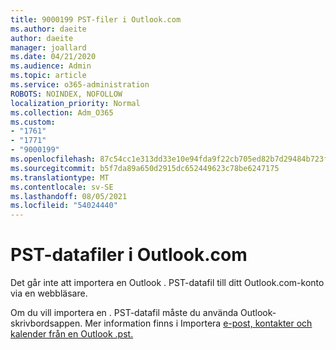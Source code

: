 ```yaml
---
title: 9000199 PST-filer i Outlook.com
ms.author: daeite
author: daeite
manager: joallard
ms.date: 04/21/2020
ms.audience: Admin
ms.topic: article
ms.service: o365-administration
ROBOTS: NOINDEX, NOFOLLOW
localization_priority: Normal
ms.collection: Adm_O365
ms.custom:
- "1761"
- "1771"
- "9000199"
ms.openlocfilehash: 87c54cc1e313dd33e10e94fda9f22cb705ed82b7d29484b723faafb64de89840
ms.sourcegitcommit: b5f7da89a650d2915dc652449623c78be6247175
ms.translationtype: MT
ms.contentlocale: sv-SE
ms.lasthandoff: 08/05/2021
ms.locfileid: "54024440"
---
```

# <a name="pst-data-files-in-outlookcom"></a>PST-datafiler i Outlook.com

Det går inte att importera en Outlook . PST-datafil till ditt Outlook.com-konto via en webbläsare.

Om du vill importera en . PST-datafil måste du använda Outlook-skrivbordsappen. Mer information finns i Importera [e-post, kontakter och kalender från en Outlook .pst.](https://support.office.com/article/431a8e9a-f99f-4d5f-ae48-ded54b3440ac?wt.mc_id=Office_Outlook_com_Alchemy)